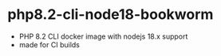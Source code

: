 # php8.2-cli-node18-bookworm

- PHP 8.2 CLI docker image with nodejs 18.x support
- made for CI builds
